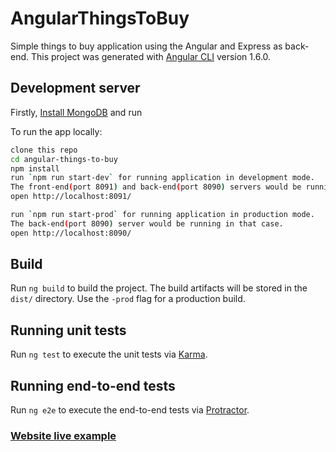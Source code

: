 # AngularThingsToBuy
Simple things to buy application using the Angular and Express as back-end.
This project was generated with [Angular CLI](https://github.com/angular/angular-cli) version 1.6.0.

## Development server

Firstly, [Install MongoDB](https://docs.mongodb.com/manual/installation/) and run

To run the app locally:

```bash
clone this repo
cd angular-things-to-buy
npm install
run `npm run start-dev` for running application in development mode.
The front-end(port 8091) and back-end(port 8090) servers would be running in that case.
open http://localhost:8091/

run `npm run start-prod` for running application in production mode.
The back-end(port 8090) server would be running in that case.
open http://localhost:8090/
```

## Build

Run `ng build` to build the project. The build artifacts will be stored in the `dist/` directory. Use the `-prod` flag for a production build.

## Running unit tests

Run `ng test` to execute the unit tests via [Karma](https://karma-runner.github.io).

## Running end-to-end tests

Run `ng e2e` to execute the end-to-end tests via [Protractor](http://www.protractortest.org/).

### [Website live example](https://angular-things-to-buy-app.herokuapp.com)
